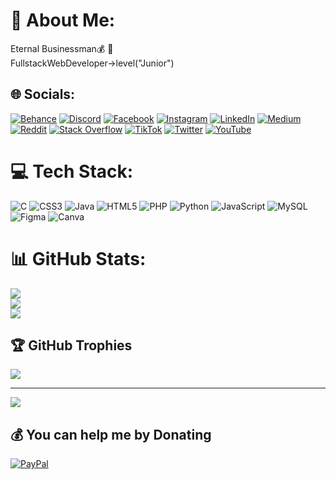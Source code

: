# 💫 About Me:
Eternal Businessman💰 🚀<br>FullstackWebDeveloper->level("Junior")<br>


## 🌐 Socials:
[![Behance](https://img.shields.io/badge/Behance-1769ff?logo=behance&logoColor=white)](https://www.behance.net/modouaicha023) [![Discord](https://img.shields.io/badge/Discord-%237289DA.svg?logo=discord&logoColor=white)](https://discord.gg/4tdX5MB7) [![Facebook](https://img.shields.io/badge/Facebook-%231877F2.svg?logo=Facebook&logoColor=white)](https://www.facebook.com/kingmo.mk/) [![Instagram](https://img.shields.io/badge/Instagram-%23E4405F.svg?logo=Instagram&logoColor=white)](https://instagram.com/modouaicha023) [![LinkedIn](https://img.shields.io/badge/LinkedIn-%230077B5.svg?logo=linkedin&logoColor=white)](https://linkedin.com/in/modouaicha023/) [![Medium](https://img.shields.io/badge/Medium-12100E?logo=medium&logoColor=white)](https://medium.com/@modouaicha023) [![Reddit](https://img.shields.io/badge/Reddit-%23FF4500.svg?logo=Reddit&logoColor=white)](https://reddit.com/user/modouaicha023) [![Stack Overflow](https://img.shields.io/badge/-Stackoverflow-FE7A16?logo=stack-overflow&logoColor=white)](https://stackoverflow.com/users/20910943) [![TikTok](https://img.shields.io/badge/TikTok-%23000000.svg?logo=TikTok&logoColor=white)](https://tiktok.com/@kingmo023) [![Twitter](https://img.shields.io/badge/Twitter-%231DA1F2.svg?logo=Twitter&logoColor=white)](https://twitter.com/modouaicha023) [![YouTube](https://img.shields.io/badge/YouTube-%23FF0000.svg?logo=YouTube&logoColor=white)](https://youtube.com/@modouaicha023) 

# 💻 Tech Stack:
![C](https://img.shields.io/badge/c-%2300599C.svg?style=for-the-badge&logo=c&logoColor=white) ![CSS3](https://img.shields.io/badge/css3-%231572B6.svg?style=for-the-badge&logo=css3&logoColor=white) ![Java](https://img.shields.io/badge/java-%23ED8B00.svg?style=for-the-badge&logo=java&logoColor=white) ![HTML5](https://img.shields.io/badge/html5-%23E34F26.svg?style=for-the-badge&logo=html5&logoColor=white) ![PHP](https://img.shields.io/badge/php-%23777BB4.svg?style=for-the-badge&logo=php&logoColor=white) ![Python](https://img.shields.io/badge/python-3670A0?style=for-the-badge&logo=python&logoColor=ffdd54) ![JavaScript](https://img.shields.io/badge/javascript-%23323330.svg?style=for-the-badge&logo=javascript&logoColor=%23F7DF1E) ![MySQL](https://img.shields.io/badge/mysql-%2300f.svg?style=for-the-badge&logo=mysql&logoColor=white) 	![Figma](https://img.shields.io/badge/figma-%23F24E1E.svg?style=for-the-badge&logo=figma&logoColor=white) ![Canva](https://img.shields.io/badge/Canva-%2300C4CC.svg?style=for-the-badge&logo=Canva&logoColor=white)
# 📊 GitHub Stats:
![](https://github-readme-stats.vercel.app/api?username=modouaicha023&theme=material-palenight&hide_border=false&include_all_commits=true&count_private=true)<br/>
![](https://github-readme-streak-stats.herokuapp.com/?user=modouaicha023&theme=material-palenight&hide_border=false)<br/>
![](https://github-readme-stats.vercel.app/api/top-langs/?username=modouaicha023&theme=material-palenight&hide_border=false&include_all_commits=true&count_private=true&layout=compact)

## 🏆 GitHub Trophies
![](https://github-profile-trophy.vercel.app/?username=modouaicha023&theme=dracula&no-frame=false&no-bg=false&margin-w=4)


---
[![](https://visitcount.itsvg.in/api?id=modouaicha023&label=Profile%20Views&color=11&icon=1&pretty=true)](https://visitcount.itsvg.in)

  ## 💰 You can help me by Donating
  [![PayPal](https://img.shields.io/badge/PayPal-00457C?style=for-the-badge&logo=paypal&logoColor=white)](https://paypal.me/modouaichadiop?country.x=SN&locale.x=fr_XC) 

  
<!-- Proudly created with GPRM ( https://gprm.itsvg.in ) -->
